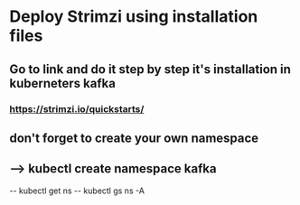 # Deploy Strimzi using installation files
## Go to link and do it step by step it's installation in kuberneters kafka

### https://strimzi.io/quickstarts/

## don't forget to create your own namespace

--> kubectl create namespace kafka
--

-- kubectl get ns 
-- kubectl gs ns -A